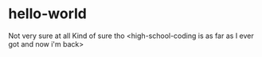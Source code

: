# hello-world
Not very sure at all
Kind of sure tho 
<high-school-coding is as far as I ever got and now i'm back>
